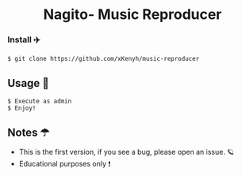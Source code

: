 <h1 align="center"> Nagito- Music Reproducer </h1>


### Install ✈️
```
$ git clone https://github.com/xKenyh/music-reproducer
```

## Usage 🚀
```
$ Execute as admin
$ Enjoy!
```

## Notes ☂
* This is the first version, if you see a bug, please open an issue. 🪐
* Educational purposes only ❗
